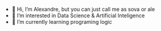 - 👋 Hi, I’m Alexandre, but you can just call me as sova or ale 
- 👀 I’m interested in Data Science & Artificial Inteligence
- 🌱 I’m currently learning programing logic

<!---
fukurou7/fukurou7 is a ✨ special ✨ repository because its `README.md` (this file) appears on your GitHub profile.
You can click the Preview link to take a look at your changes.
--->
